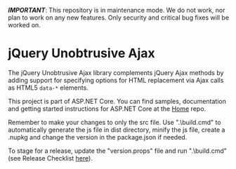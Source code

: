 ***IMPORTANT***: This repository is in maintenance mode. We do not work, nor plan to work on any new features. Only security and critical bug fixes will be worked on.

jQuery Unobtrusive Ajax
=============================

The jQuery Unobtrusive Ajax library complements jQuery Ajax methods by adding support for specifying options for HTML replacement via Ajax calls as HTML5 `data-*` elements.

This project is part of ASP.NET Core. You can find samples, documentation and getting started instructions for ASP.NET Core at the [Home](https://github.com/aspnet/home) repo.

Remember to make your changes to only the src file. Use ".\build.cmd" to automatically generate the js file in dist directory, minify the js file, create a .nupkg and change the version in the package.json if needed.

To stage for a release, update the "version.props" file and run ".\build.cmd" (see Release Checklist [here](https://github.com/aspnet/jquery-ajax-unobtrusive/wiki/Release-checklist)).
